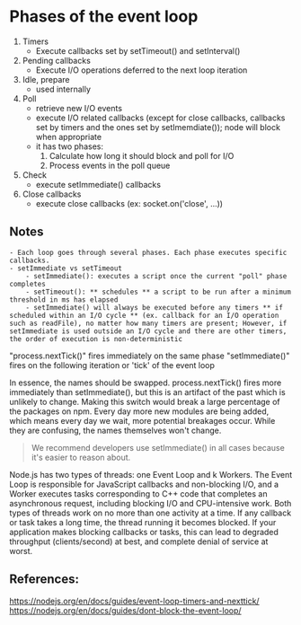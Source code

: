 # Phases of the event loop
1. Timers
    - Execute callbacks set by setTimeout() and setInterval()
2. Pending callbacks
    - Execute I/O operations deferred to the next loop iteration
3. Idle, prepare
    - used internally
4. Poll
    - retrieve new I/O events
    - execute I/O related callbacks (except for close callbacks, callbacks set by timers and the ones set by setImemdiate()); node will block when appropriate
    - it has two phases:
        1. Calculate how long it should block and poll for I/O
        2. Process events in the poll queue
5. Check
    - execute setImmediate() callbacks
6. Close callbacks
    - execute close callbacks (ex: socket.on('close', ...))



## Notes
    - Each loop goes through several phases. Each phase executes specific callbacks.
    - setImmediate vs setTimeout
        - setImmediate(): executes a script once the current "poll" phase completes
        - setTimeout(): ** schedules ** a script to be run after a minimum threshold in ms has elapsed
        - setImmediate() will always be executed before any timers ** if scheduled within an I/O cycle ** (ex. callback for an I/O operation such as readFile), no matter how many timers are present; However, if setImmediate is used outside an I/O cycle and there are other timers, the order of execution is non-deterministic 
    
"process.nextTick()" fires immediately on the same phase
"setImmediate()" fires on the following iteration or 'tick' of the event loop

In essence, the names should be swapped. process.nextTick() fires more immediately than setImmediate(), but this is an artifact of the past which is unlikely to change. Making this switch would break a large percentage of the packages on npm. Every day more new modules are being added, which means every day we wait, more potential breakages occur. While they are confusing, the names themselves won't change.

> We recommend developers use setImmediate() in all cases because it's easier to reason about.


Node.js has two types of threads: one Event Loop and k Workers. The Event Loop is responsible for JavaScript callbacks and non-blocking I/O, and a Worker executes tasks corresponding to C++ code that completes an asynchronous request, including blocking I/O and CPU-intensive work. Both types of threads work on no more than one activity at a time. If any callback or task takes a long time, the thread running it becomes blocked. If your application makes blocking callbacks or tasks, this can lead to degraded throughput (clients/second) at best, and complete denial of service at worst.


## References:
https://nodejs.org/en/docs/guides/event-loop-timers-and-nexttick/
https://nodejs.org/en/docs/guides/dont-block-the-event-loop/
